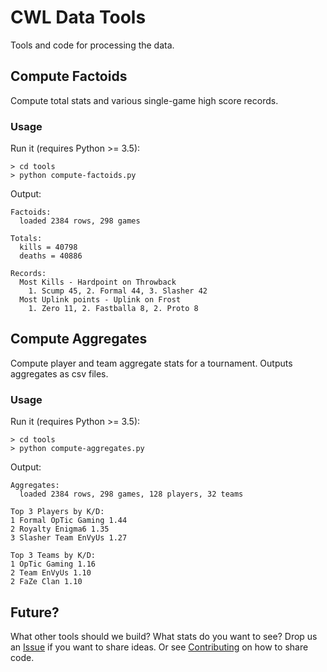 # CWL Data Tools

Tools and code for processing the data.

## Compute Factoids

Compute total stats and various single-game high score records.

### Usage

Run it (requires Python >= 3.5):

```
> cd tools
> python compute-factoids.py
```

Output:

```
Factoids:
  loaded 2384 rows, 298 games

Totals:
  kills = 40798
  deaths = 40886

Records:
  Most Kills - Hardpoint on Throwback
    1. Scump 45, 2. Formal 44, 3. Slasher 42
  Most Uplink points - Uplink on Frost
    1. Zero 11, 2. Fastballa 8, 2. Proto 8
```

## Compute Aggregates

Compute player and team aggregate stats for a tournament.  Outputs aggregates as csv files.

### Usage

Run it (requires Python >= 3.5):

```
> cd tools
> python compute-aggregates.py
```

Output:

```
Aggregates:
  loaded 2384 rows, 298 games, 128 players, 32 teams

Top 3 Players by K/D:
1 Formal OpTic Gaming 1.44
2 Royalty Enigma6 1.35
3 Slasher Team EnVyUs 1.27

Top 3 Teams by K/D:
1 OpTic Gaming 1.16
2 Team EnVyUs 1.10
2 FaZe Clan 1.10
```

## Future?

What other tools should we build?  What stats do you want to see?  Drop us an [Issue](https://github.com/Activision/cwl-data/issues) if you want to share ideas.  Or see [Contributing](../CONTRIBUTING.md) on how to share code.
